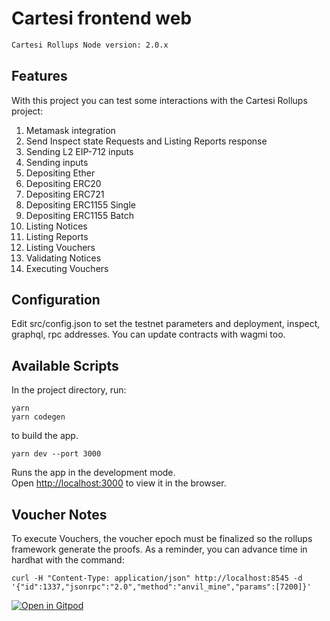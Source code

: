 # Cartesi frontend web

```bash
Cartesi Rollups Node version: 2.0.x
```

## Features

With this project you can test some interactions with the Cartesi Rollups project:

1. Metamask integration
2. Send Inspect state Requests and Listing Reports response
3. Sending L2 EIP-712 inputs
4. Sending inputs
5. Depositing Ether
6. Depositing ERC20
7. Depositing ERC721
8. Depositing ERC1155 Single
9. Depositing ERC1155 Batch
10. Listing Notices
11. Listing Reports
12. Listing Vouchers
13. Validating Notices
14. Executing Vouchers

## Configuration

Edit src/config.json to set the testnet parameters and deployment, inspect, graphql, rpc addresses.
You can update contracts with wagmi too.

## Available Scripts

In the project directory, run:

```shell
yarn
yarn codegen
```

to build the app.

```shell
yarn dev --port 3000
```

Runs the app in the development mode.\
Open [http://localhost:3000](http://localhost:3000) to view it in the browser.

## Voucher Notes

To execute Vouchers, the voucher epoch must be finalized so the rollups framework generate the proofs.
As a reminder, you can advance time in hardhat with the command:

```shell
curl -H "Content-Type: application/json" http://localhost:8545 -d '{"id":1337,"jsonrpc":"2.0","method":"anvil_mine","params":[7200]}'
```

[![Open in Gitpod](https://gitpod.io/button/open-in-gitpod.svg)](https://gitpod.io/#https://github.com/Calindra/frontend-web-cartesi)
